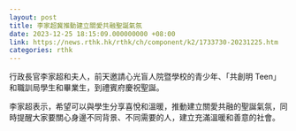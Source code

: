 ```yaml
---
layout: post
title: 李家超冀推動建立關愛共融聖誕氣氛
date: 2023-12-25 18:15:09.000000000 +08:00
link: https://news.rthk.hk/rthk/ch/component/k2/1733730-20231225.htm
categories: rthk
---
```


行政長官李家超和夫人，前天邀請心光盲人院暨學校的青少年、「共創明 Teen」和職訓局學生和畢業生，到禮賓府慶祝聖誕。

李家超表示，希望可以與學生分享喜悅和溫暖，推動建立關愛共融的聖誕氣氛，同時提醒大家要關心身邊不同背景、不同需要的人，建立充滿溫暖和善意的社會。
